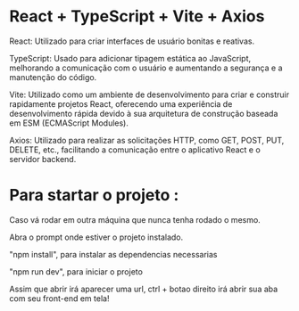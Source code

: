 # React + TypeScript + Vite + Axios

React: Utilizado para criar interfaces de usuário bonitas e reativas.

TypeScript: Usado para adicionar tipagem estática ao JavaScript, melhorando a comunicação com o usuário e aumentando a segurança e a manutenção do código.

Vite: Utilizado como um ambiente de desenvolvimento para criar e construir rapidamente projetos React, oferecendo uma experiência de desenvolvimento rápida devido à sua arquitetura de
construção baseada em ESM (ECMAScript Modules).

Axios: Utilizado para realizar as solicitações HTTP, como GET, POST, PUT, DELETE, etc., facilitando a comunicação entre o aplicativo React e o servidor backend.

# Para startar o projeto :
Caso vá rodar em outra máquina que nunca tenha rodado o mesmo.

Abra o prompt onde estiver o projeto instalado.

"npm install", para instalar as dependencias necessarias

"npm run dev", para iniciar o projeto

Assim que abrir irá aparecer uma url, ctrl + botao direito irá abrir sua aba com seu front-end em tela!
